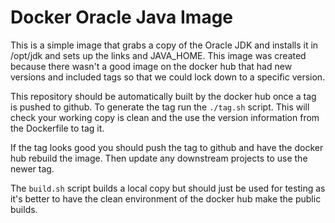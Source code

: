 # Docker Oracle Java Image

This is a simple image that grabs a copy of the Oracle JDK and installs it
in /opt/jdk and sets up the links and JAVA_HOME. This image was created because
there wasn't a good image on the docker hub that had new versions and included
tags so that we could lock down to a specific version.

This repository should be automatically built by the docker hub once a tag is
pushed to github. To generate the tag run the `./tag.sh` script. This will
check your working copy is clean and the use the version information from the
Dockerfile to tag it.

If the tag looks good you should push the tag to github and have the docker hub
rebuild the image. Then update any downstream projects to use the newer tag.

The `build.sh` script builds a local copy but should just be used for testing as
it's better to have the clean environment of the docker hub make the public builds.
